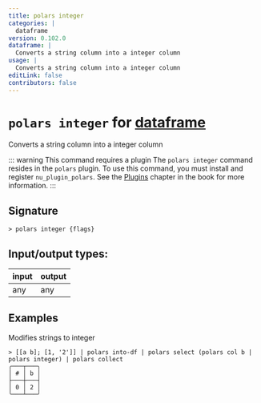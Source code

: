```yaml
---
title: polars integer
categories: |
  dataframe
version: 0.102.0
dataframe: |
  Converts a string column into a integer column
usage: |
  Converts a string column into a integer column
editLink: false
contributors: false
---
```

<!-- This file is automatically generated. Please edit the command in https://github.com/nushell/nushell instead. -->

# `polars integer` for [dataframe](/commands/categories/dataframe.md)

<div class='command-title'>Converts a string column into a integer column</div>

::: warning This command requires a plugin
The `polars integer` command resides in the `polars` plugin.
To use this command, you must install and register `nu_plugin_polars`.
See the [Plugins](/book/plugins.html) chapter in the book for more information.
:::


## Signature

```> polars integer {flags} ```


## Input/output types:

| input | output |
| ----- | ------ |
| any   | any    |

## Examples

Modifies strings to integer
```nu
> [[a b]; [1, '2']] | polars into-df | polars select (polars col b | polars integer) | polars collect
╭───┬───╮
│ # │ b │
├───┼───┤
│ 0 │ 2 │
╰───┴───╯

```
